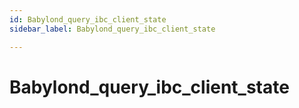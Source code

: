 ```yaml
---
id: Babylond_query_ibc_client_state
sidebar_label: Babylond_query_ibc_client_state

---
```


# Babylond_query_ibc_client_state